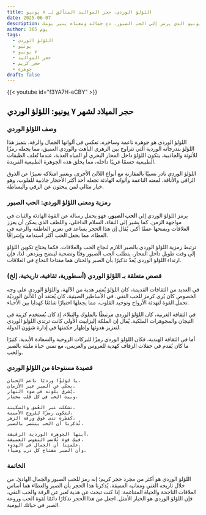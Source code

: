 ```yaml
---
title: اللؤلؤ الوردي، حجر المواليد المتألق لـ ٧ يونيو
date: 2025-06-07
description: اشعر بأهمية اللؤلؤ الوردي، حجر المواليد لـ ٧ يونيو الذي يرمز إلى الحب الصبور. دع جماله ومعناه ينير يومك.
author: 365 يوم
tags:
  - اللؤلؤ الوردي
  - يونيو
  - ٧ يونيو
  - حجر المواليد
  - حجر كريم
  - جوهرة
draft: false
---
```


{{< youtube id="f3YA7H-eCBY" >}}

## حجر الميلاد لشهر ٧ يونيو: اللؤلؤ الوردي

### وصف اللؤلؤ الوردي

اللؤلؤ الوردي هو جوهرة ناعمة وساحرة، تعكس في ألوانها الجمال والرقة. يتميز هذا اللؤلؤ بتدرجاته الوردية التي تتراوح بين الزهري الباهت والوردي العميق، مما يجعله رمزًا للأنوثة والجاذبية. يتكون اللؤلؤ داخل المحار البحري أو المياه العذبة، عندما تُغلف الطبقات الطبيعية جسمًا غريبًا داخله، مما يخلق هذه الجوهرة الطبيعية الفريدة.

اللؤلؤ الوردي نادر نسبيًا بالمقارنة مع أنواع اللآلئ الأخرى، ويعتبر امتلاكه تعبيرًا عن الذوق الراقي والأناقة. لمعته الناعمة وألوانه الهادئة تجعله أحد أكثر الأحجار جاذبية للقلوب، وهو خيار مثالي لمن يبحثون عن الرقي والبساطة.

### رمزية ومعنى اللؤلؤ الوردي: الحب الصبور

يرمز اللؤلؤ الوردي إلى **الحب الصبور**، فهو يحمل رسالة عن القوة الهادئة والثبات في مواجهة الزمن. كما يشير إلى النقاء، السلام الداخلي، واللطف الذي يمكن أن يعزز العلاقات ويمنحها عمقًا أكبر. يُقال إن هذا الحجر يساعد في تعزيز العاطفة والرغبة في العطاء، مما يجعل الحب أكثر استدامة وإشراقًا.

ترتبط رمزية اللؤلؤ الوردي بالصبر اللازم لنجاح الحب والعلاقات. فكما يحتاج تكوين اللؤلؤ إلى وقت طويل داخل المحار، يتطلب الحب الصبور وقتًا وتضحية لينضج ويزدهر. لذا، فإن ارتداء اللؤلؤ الوردي يُعدّ تذكيرًا بأن الصبر والحنان هما مفتاحا النجاح في العلاقات.

### قصص متعلقة بـ اللؤلؤ الوردي (أسطورية، ثقافية، تاريخية، إلخ)

في العديد من الثقافات القديمة، كان اللؤلؤ يُعتبر هدية من الآلهة، واللؤلؤ الوردي على وجه الخصوص كان يُرى كرمز للحب النقي. في الأساطير الصينية، كان يُعتقد أن اللآلئ الورديّة تحمل القوة لتهدئة الأرواح وتوحيد القلوب، مما يجعلها اختيارًا شائعًا كهدايا بين الأحباء.

في الثقافة الغربية، كان اللؤلؤ الوردي مرتبطًا بالملوك والنبلاء، إذ كان يُستخدم كزينة في التيجان والمجوهرات الملكية. يُقال إن الملكة إليزابيث الأولى كانت ترتدي اللؤلؤ الوردي لتعزيز هدوئها وإظهار حكمتها في إدارة شؤون الدولة.

أما في الثقافة الهندية، فكان اللؤلؤ الوردي رمزًا للبركات الزوجية والسعادة الأبدية. كثيرًا ما كان يُقدم في حفلات الزفاف كهدية للعروس والعريس، مع تمني حياة مليئة بالصبر والحب.

### قصيدة مستوحاة من اللؤلؤ الوردي

```
يا لؤلؤًا ورديًا ناعم الحنان،  
يحكي عن الصبر عبر الأزمان.  
يُشرق بلونه في ضوء النهار،  
ويبث الحب في كل قلب محتار.

تشكلت عبر العُمق والسكينة،  
لتكون رمزًا للروح الأمينة.  
كقطرة ندى فوق ورقة الزهر،  
تُذكرنا أن الحب ينتصر بالصبر.

أيتها الجوهرة الوردية الرقيقة،  
فيكِ قوة تُلامس النفوس العميقة.  
علمتِنا أن الجمال في الهدوء،  
وأن الصبر مفتاح كل دربٍ وضياء.
```

### الخاتمة

اللؤلؤ الوردي هو أكثر من مجرد حجر كريم؛ إنه رمز للحب الصبور والجمال الهادئ. من خلال تاريخه الغني ومعانيه العميقة، يُذكرنا هذا الحجر بأن الصبر والعطاء هما أساس العلاقات الناجحة والحياة المتناغمة. إذا كنت تبحث عن هدية تُعبر عن الرقة والحب النقي، فإن اللؤلؤ الوردي هو الخيار الأمثل. اجعل من هذا الحجر تذكارًا دائمًا لقوة الحب وروعة الصبر في حياتك اليومية.